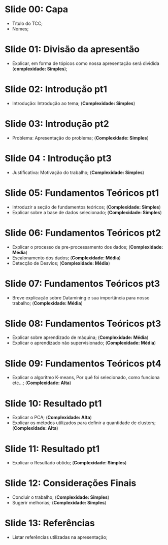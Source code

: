 # Slide 00: Capa

* Título do TCC;
* Nomes;

# Slide 01: Divisão da apresentão

* Explicar, em forma de tópicos como nossa apresentação será dividida (**complexidade: Simples**);

# Slide 02: Introdução pt1

* Introdução: Introdução ao tema; (**Complexidade: Simples**)

# Slide 03: Introdução pt2

* Problema: Apresentação do problema; (**Complexidade: Simples**)

# Slide 04 : Introdução pt3

* Justificativa: Motivação do trabalho; (**Complexidade: Simples**)

# Slide 05: Fundamentos Teóricos pt1

* Introduzir a seção de fundamentos teóricos; (**Complexidade: Simples**)
* Explicar sobre a base de dados selecionado; (**Complexidade: Simples**)

# Slide 06: Fundamentos Teóricos pt2

* Explicar o processo de pre-processamento dos dados; (**Complexidade: Média**)
* Escalonamento dos dados; (**Complexidade: Média**)
* Detecção de Desvios; (**Complexidade: Média**)

# Slide 07: Fundamentos Teóricos pt3

* Breve explicação sobre Datamining e sua importância para nosso trabalho; (**Complexidade: Média**)

# Slide 08: Fundamentos Teóricos pt3

* Explicar sobre aprendizado de máquina; (**Complexidade: Média**)
* Explicar o aprendizado não supervisionado; (**Complexidade: Média**)

# Slide 09: Fundamentos Teóricos pt4

* Explicar o algoritmo K-means, Por quê foi selecionado, como funciona etc...; (**Complexidade: Alta**)

# Slide 10: Resultado pt1

* Explicar o PCA; (**Complexidade: Alta**)
* Explicar os métodos utilizados para definir a quantidade de clusters; (**Complexidade: Alta**)

# Slide 11: Resultado pt1

* Explicar o Resultado obtido; (**Complexidade: Simples**)


# Slide 12: Considerações Finais

* Concluir o trabalho; (**Complexidade: Simples**)
* Sugerir melhorias; (**Complexidade: Simples**)


# Slide 13: Referências

* Listar referências utilizadas na apresentação;